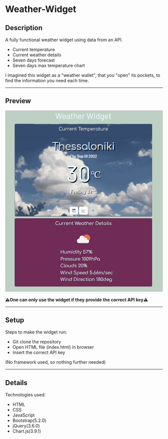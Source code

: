 # Weather-Widget

## Description

A fully functional weather widget using data from an API.
* Current temperature
* Current weather details
* Seven days forecast
* Seven days max temperature chart 

I imagined this widget as a "weather wallet", that you "open" its pockets, to find the information you need each time.

---
## Preview

![Widget Preview](img/widgetPreview.PNG)

<b>⚠️One can only use the widget if they provide the correct API key⚠️</b>

---

## Setup

Steps to make the widget run:
* Git clone the repository
* Open HTML file (index.html) in browser
* Insert the correct API key

(No framework used, so nothing further needed)

---
## Details

Technologies used:
* HTML
* CSS
* JavaScript
* Bootstrap(5.2.0)
* jQuery(3.6.0)
* Chart.js(3.9.1)

  